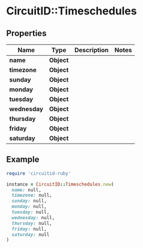 # CircuitID::Timeschedules

## Properties

| Name | Type | Description | Notes |
| ---- | ---- | ----------- | ----- |
| **name** | **Object** |  |  |
| **timezone** | **Object** |  |  |
| **sunday** | **Object** |  |  |
| **monday** | **Object** |  |  |
| **tuesday** | **Object** |  |  |
| **wednesday** | **Object** |  |  |
| **thursday** | **Object** |  |  |
| **friday** | **Object** |  |  |
| **saturday** | **Object** |  |  |

## Example

```ruby
require 'circuitid-ruby'

instance = CircuitID::Timeschedules.new(
  name: null,
  timezone: null,
  sunday: null,
  monday: null,
  tuesday: null,
  wednesday: null,
  thursday: null,
  friday: null,
  saturday: null
)
```

